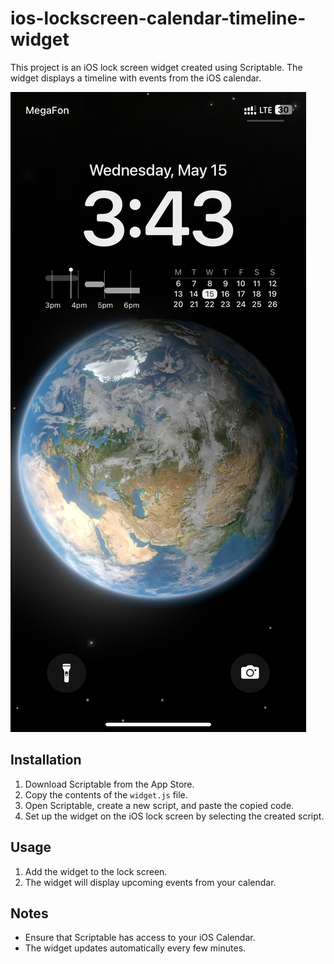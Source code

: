 # ios-lockscreen-calendar-timeline-widget

This project is an iOS lock screen widget created using Scriptable. The widget displays a timeline with events from the iOS calendar.

![Widget Screenshot](screenshot.PNG)

## Installation

1. Download Scriptable from the App Store.
2. Copy the contents of the `widget.js` file.
3. Open Scriptable, create a new script, and paste the copied code.
4. Set up the widget on the iOS lock screen by selecting the created script.

## Usage

1. Add the widget to the lock screen.
2. The widget will display upcoming events from your calendar.

## Notes

- Ensure that Scriptable has access to your iOS Calendar.
- The widget updates automatically every few minutes.
